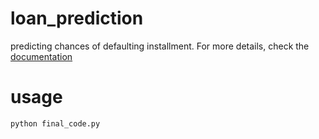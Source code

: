 # loan_prediction
predicting chances of defaulting installment. For more details, check the [documentation](documentation.pdf)

# usage
```bash
python final_code.py
```
